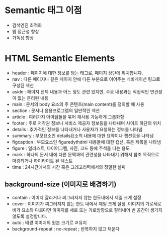 # Semantic 태그 이점

- 검색엔진 최적화
- 웹 접근성 향상
- 가독성 향상

# HTML Semantic Elements

- header : 페이지에 대한 정보를 담는 태그로, 페이지 상단에 위치합니다.
- nav : 다른 페이지나 같은 페이지 안에 다른 부분으로 이어주는 네비게이션 링크로 구성된 섹션
- aside : 페이지 전체 내용과 어느 정도 관련 있지만, 주요 내용과는 직접적인 연관성이 없는 분리된 내용
- main : 문서의 body 요소의 주 콘텐츠(main content)를 정의할 때 사용
- section : 문서나 응용프로그램의 일반적인 섹션
- article : 여러가지 아이템들을 묶어 재사용 가능하게 그룹화함
- footer : 주로 저작권 정보나 서비스 제공자 정보등을 나타내며 사이트 하단의 위치
- details : 추가적인 정보를 나타내거나 사용자가 요청하는 정보를 나타냄
- summary : 부모요소인 details요소의 내용에 대한 요약이나 캡션등을 나타냄
- figcaption : 부모요소인 figuredythdml 내용들에 대한 캡션, 혹은 제목을 나타냄
- figure : 일러스트, 다이어그램, 사진, 코드 등에 주석을 다는 용도
- mark : 하나의 문서 내에 다른 문맥과의 관련성을 나타내기 위해서 참조 목적으로 마킹되거나 하이라이트 된 텍스트
- time : 24시간에서의 시간 혹은 그레고리력에서의 정밀한 날짜

## background-size (이미지로 배경하기)

- contain : 이미지 잘리거나 찌그러지지 않는 한도내에서 제일 크게 설정
- cover : 이미지가 찌그러지지 않는 한도 내에서 제일 크게 설정. 이미지의 가로세로비가 요소와 다르다면 이미지를 세로 또는 가로방향으로 잘라내어 빈 공간이 생기지 않도록 설정합니다.
- auto : 배경 이미지의 원본 크기르 ㄹ유지
- background-repeat : no-repeat ; 반복하지 않고 채운다